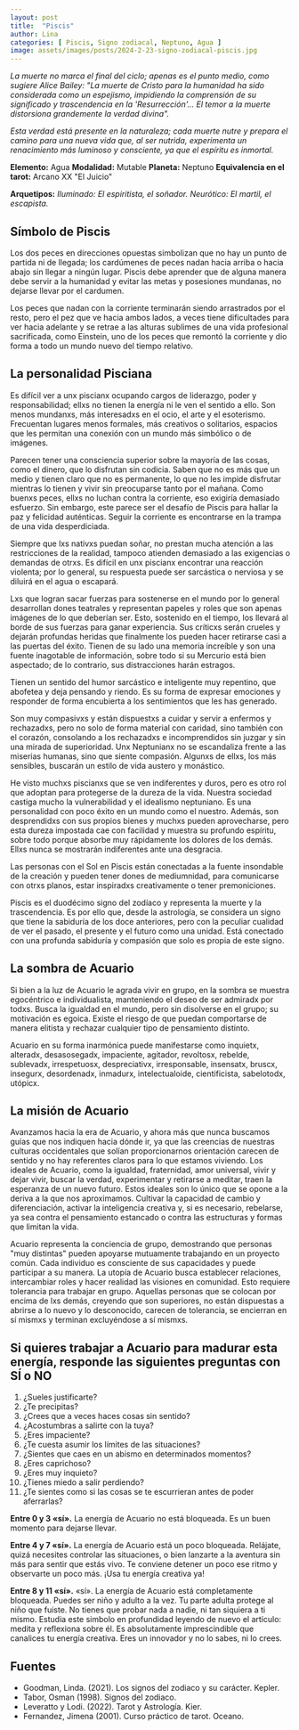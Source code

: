 ```yaml
---
layout: post
title:  "Piscis"
author: Lina
categories: [ Piscis, Signo zodiacal, Neptuno, Agua ]
image: assets/images/posts/2024-2-23-signo-zodiacal-piscis.jpg
---
```


*La muerte no marca el final del ciclo; apenas es el punto medio, como sugiere Alice Bailey: "La muerte de Cristo para la humanidad ha sido considerada como un espejismo, impidiendo la comprensión de su significado y trascendencia en la 'Resurrección'... El temor a la muerte distorsiona grandemente la verdad divina".*

*Esta verdad está presente en la naturaleza; cada muerte nutre y prepara el camino para una nueva vida que, al ser nutrida, experimenta un renacimiento más luminoso y consciente, ya que el espíritu es inmortal.*


**Elemento:** Agua
**Modalidad:** Mutable
**Planeta:** Neptuno
**Equivalencia en el tarot:** Arcano XX "El Juicio"

**Arquetipos:**
*Iluminado: El espiritista, el soñador.*
*Neurótico: El martil, el escapista.*

## Símbolo de Piscis
Los dos peces en direcciones opuestas simbolizan que no hay un punto de partida ni de llegada; los cardúmenes de peces nadan hacia arriba o hacia abajo sin llegar a ningún lugar. Piscis debe aprender que de alguna manera debe servir a la humanidad y evitar las metas y posesiones mundanas, no dejarse llevar por el cardumen.

Los peces que nadan con la corriente terminarán siendo arrastrados por el resto, pero el pez que ve hacia ambos lados, a veces tiene dificultades para ver hacia adelante y se retrae a las alturas sublimes de una vida profesional sacrificada, como Einstein, uno de los peces que remontó la corriente y dio forma a todo un mundo nuevo del tiempo relativo.

## La personalidad Pisciana

Es difícil ver a unx piscianx ocupando cargos de liderazgo, poder y responsabilidad; ellxs no tienen la energía ni le ven el sentido a ello. Son menos mundanxs, más interesadxs en el ocio, el arte y el esoterismo. Frecuentan lugares menos formales, más creativos o solitarios, espacios que les permitan una conexión con un mundo más simbólico o de imágenes.

Parecen tener una consciencia superior sobre la mayoría de las cosas, como el dinero, que lo disfrutan sin codicia. Saben que no es más que un medio y tienen claro que no es permanente, lo que no les impide disfrutar mientras lo tienen y vivir sin preocuparse tanto por el mañana. Como buenxs peces, ellxs no luchan contra la corriente, eso exigiría demasiado esfuerzo. Sin embargo, este parece ser el desafío de Piscis para hallar la paz y felicidad auténticas. Seguir la corriente es encontrarse en la trampa de una vida desperdiciada.

Siempre que lxs nativxs puedan soñar, no prestan mucha atención a las restricciones de la realidad, tampoco atienden demasiado a las exigencias o demandas de otrxs. Es difícil en unx piscianx encontrar una reacción violenta; por lo general, su respuesta puede ser sarcástica o nerviosa y se diluirá en el agua o escapará.

Lxs que logran sacar fuerzas para sostenerse en el mundo por lo general desarrollan dones teatrales y representan papeles y roles que son apenas imágenes de lo que deberían ser. Esto, sostenido en el tiempo, los llevará al borde de sus fuerzas para ganar experiencia. Sus críticxs serán crueles y dejarán profundas heridas que finalmente los pueden hacer retirarse casi a las puertas del éxito. Tienen de su lado una memoria increíble y son una fuente inagotable de información, sobre todo si su Mercurio está bien aspectado; de lo contrario, sus distracciones harán estragos.

Tienen un sentido del humor sarcástico e inteligente muy repentino, que abofetea y deja pensando y riendo. Es su forma de expresar emociones y responder de forma encubierta a los sentimientos que les has generado.

Son muy compasivxs y están dispuestxs a cuidar y servir a enfermos y rechazadxs, pero no solo de forma material con caridad, sino también con el corazón, consolando a los rechazadxs e incomprendidos sin juzgar y sin una mirada de superioridad. Unx Neptunianx no se escandaliza frente a las miserias humanas, sino que siente compasión. Algunxs de ellxs, los más sensibles, buscarán un estilo de vida austero y monástico.

He visto muchxs piscianxs que se ven indiferentes y duros, pero es otro rol que adoptan para protegerse de la dureza de la vida. Nuestra sociedad castiga mucho la vulnerabilidad y el idealismo neptuniano. Es una personalidad con poco éxito en un mundo como el nuestro. Además, son desprendidxs con sus propios bienes y muchxs pueden aprovecharse, pero esta dureza impostada cae con facilidad y muestra su profundo espíritu, sobre todo porque absorbe muy rápidamente los dolores de los demás. Ellxs nunca se mostrarán indiferentes ante una desgracia.

Las personas con el Sol en Piscis están conectadas a la fuente insondable de la creación y pueden tener dones de mediumnidad, para comunicarse con otrxs planos, estar inspiradxs creativamente o tener premoniciones.

Piscis es el duodécimo signo del zodíaco y representa la muerte y la trascendencia. Es por ello que, desde la astrología, se considera un signo que tiene la sabiduría de los doce anteriores, pero con la peculiar cualidad de ver el pasado, el presente y el futuro como una unidad. Está conectado con una profunda sabiduría y compasión que solo es propia de este signo.

## La sombra de Acuario

Si bien a la luz de Acuario le agrada vivir en grupo, en la sombra se muestra egocéntrico e individualista, manteniendo el deseo de ser admiradx por todxs. Busca la igualdad en el mundo, pero sin disolverse en el grupo; su motivación es egoica. Existe el riesgo de que puedan comportarse de manera elitista y rechazar cualquier tipo de pensamiento distinto.

Acuario en su forma inarmónica puede manifestarse como inquietx, alteradx, desasosegadx, impaciente, agitador, revoltosx, rebelde, sublevadx, irrespetuosx, despreciativx, irresponsable, insensatx, bruscx, insegurx, desordenadx, inmadurx, intelectualoide, cientificista, sabelotodx, utópicx.

## La misión de Acuario

Avanzamos hacia la era de Acuario, y ahora más que nunca buscamos guías que nos indiquen hacia dónde ir, ya que las creencias de nuestras culturas occidentales que solían proporcionarnos orientación carecen de sentido y no hay referentes claros para lo que estamos viviendo. Los ideales de Acuario, como la igualdad, fraternidad, amor universal, vivir y dejar vivir, buscar la verdad, experimentar y retirarse a meditar, traen la esperanza de un nuevo futuro. Estos ideales son lo único que se opone a la deriva a la que nos aproximamos. Cultivar la capacidad de cambio y diferenciación, activar la inteligencia creativa y, si es necesario, rebelarse, ya sea contra el pensamiento estancado o contra las estructuras y formas que limitan la vida.

Acuario representa la conciencia de grupo, demostrando que personas "muy distintas" pueden apoyarse mutuamente trabajando en un proyecto común. Cada individuo es consciente de sus capacidades y puede participar a su manera. La utopía de Acuario busca establecer relaciones, intercambiar roles y hacer realidad las visiones en comunidad. Esto requiere tolerancia para trabajar en grupo. Aquellas personas que se colocan por encima de lxs demás, creyendo que son superiores, no están dispuestas a abrirse a lo nuevo y lo desconocido, carecen de tolerancia, se encierran en sí mismxs y terminan excluyéndose a sí mismxs.

## Si quieres trabajar a Acuario para madurar esta energía, responde las siguientes preguntas con SÍ o NO

1. ¿Sueles justificarte?
2. ¿Te precipitas?
3. ¿Crees que a veces haces cosas sin sentido?
4. ¿Acostumbras a salirte con la tuya?
5. ¿Eres impaciente?
6. ¿Te cuesta asumir los límites de las situaciones?
7. ¿Sientes que caes en un abismo en determinados momentos?
8. ¿Eres caprichoso?
9. ¿Eres muy inquieto?
10. ¿Tienes miedo a salir perdiendo?
11. ¿Te sientes como si las cosas se te escurrieran antes de poder aferrarlas?

**Entre 0 y 3 «sí».** La energía de Acuario no está bloqueada. Es un buen momento para dejarse llevar.

**Entre 4 y 7 «sí».** La energía de Acuario está un poco bloqueada. Relájate, quizá necesites controlar las situaciones, o bien lanzarte a la aventura sin más para sentir que estás vivo. Te conviene detener un poco ese ritmo y observarte un poco más. ¡Usa tu energía creativa ya!

**Entre 8 y 11 «sí».** «sí». La energía de Acuario está completamente bloqueada. Puedes ser niño y adulto a la vez. Tu parte adulta protege al niño que fuiste. No tienes que probar nada a nadie, ni tan siquiera a ti mismo. Estudia este simbolo en profundidad leyendo de nuevo el artículo: medita y reflexiona sobre él. Es absolutamente imprescindible que canalices tu energía creativa. Eres un innovador y no lo sabes, ni lo crees.


## Fuentes

* Goodman, Linda. (2021). Los signos del zodiaco y su carácter. Kepler.
* Tabor, Osman (1998). Signos del zodiaco.
* Leveratto y Lodi. (2022). Tarot y Astrología. Kier.
* Fernandez, Jimena (2001). Curso práctico de tarot. Oceano.
